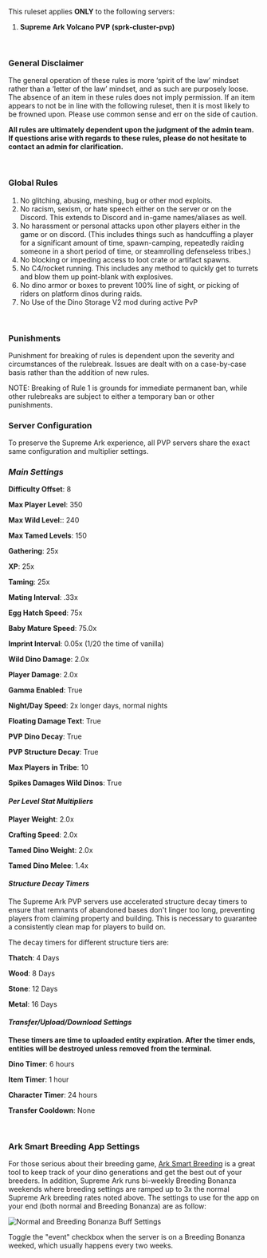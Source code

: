 This ruleset applies **ONLY** to the following servers:
 
1. **Supreme Ark Volcano PVP (sprk-cluster-pvp)** 


&nbsp;

### General Disclaimer

The general operation of these rules is more ‘spirit of the law’ mindset rather than a ‘letter of the law’ mindset, and as such are purposely loose. The absence of an item in these rules does not imply permission. If an item appears to not be in line with the following ruleset, then it is most likely to be frowned upon. Please use common sense and err on the side of caution.

**All rules are ultimately dependent upon the judgment of the admin team. If questions arise with regards to these rules, please do not hesitate to contact an admin for clarification.**

&nbsp;

### Global Rules

1. No glitching, abusing, meshing, bug or other mod exploits. 
1. No racism, sexism, or hate speech either on the server or on the Discord. This extends to Discord and in-game names/aliases as well.
1. No harassment or personal attacks upon other players either in the game or on discord. (This includes things such as handcuffing a player for a significant amount of time, spawn-camping, repeatedly raiding someone in a short period of time, or steamrolling defenseless tribes.) 
1. No blocking or impeding access to loot crate or artifact spawns. 
1. No C4/rocket running. This includes any method to quickly get to turrets and blow them up point-blank with explosives.
1. No dino armor or boxes to prevent 100% line of sight, or picking of riders on platform dinos during raids. 
1. No Use of the Dino Storage V2 mod during active PvP

&nbsp;

### Punishments

Punishment for breaking of rules is dependent upon the severity and circumstances of the rulebreak. Issues are dealt with on a case-by-case basis rather than the addition of new rules.

NOTE:  Breaking of Rule 1 is grounds for immediate permanent ban, while other rulebreaks are subject to either a temporary ban or other punishments.

### **Server Configuration**

To preserve the Supreme Ark experience, all PVP servers share the exact same configuration and multiplier settings.

### *Main Settings*

**Difficulty Offset**: 8

**Max Player Level**: 350

**Max Wild Level:**: 240

**Max Tamed Levels**: 150

**Gathering**: 25x

**XP**: 25x

**Taming**: 25x

**Mating Interval**: .33x

**Egg Hatch Speed**: 75x

**Baby Mature Speed**: 75.0x

**Imprint Interval**: 0.05x (1/20 the time of vanilla)

**Wild Dino Damage**: 2.0x

**Player Damage**: 2.0x

**Gamma Enabled**: True

**Night/Day Speed**: 2x longer days, normal nights

**Floating Damage Text**: True

**PVP Dino Decay**: True

**PVP Structure Decay**: True

**Max Players in Tribe**: 10

**Spikes Damages Wild Dinos**: True

#### *Per Level Stat Multipliers*

**Player Weight**: 2.0x

**Crafting Speed**: 2.0x

**Tamed Dino Weight**: 2.0x

**Tamed Dino Melee**: 1.4x

#### *Structure Decay Timers*

The Supreme Ark PVP servers use accelerated structure decay timers to ensure that remnants of abandoned bases don't linger too long, preventing players from claiming property and building. This is necessary to guarantee a consistently clean map for players to build on.

The decay timers for different structure tiers are:

**Thatch**: 4 Days

**Wood**: 8 Days

**Stone**: 12 Days

**Metal**: 16 Days

#### *Transfer/Upload/Download Settings*

**These timers are time to uploaded entity expiration. After the timer ends, entities will be destroyed unless removed from the terminal.**

**Dino Timer**: 6 hours

**Item Timer**: 1 hour

**Character Timer**: 24 hours

**Transfer Cooldown**: None

&nbsp;

### Ark Smart Breeding App Settings

For those serious about their breeding game, [Ark Smart Breeding](https://github.com/cadon/ARKStatsExtractor) is a great tool to keep track of your dino generations and get the best out of your breeders. In addition, Supreme Ark runs bi-weekly Breeding Bonanza weekends where breeding settings are ramped up to 3x the normal Supreme Ark breeding rates noted above. The settings to use for the app on your end (both normal and Breeding Bonanza) are as follow:

![Normal and Breeding Bonanza Buff Settings](https://i.imgur.com/ekPwoff.png "Normal and Breeding Bonanza Buff Settings")

Toggle the "event" checkbox when the server is on a Breeding Bonanza weeked, which usually happens every two weeks.
